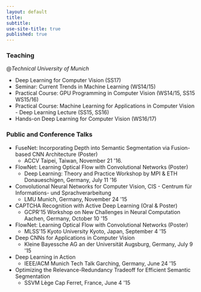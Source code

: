 ```yaml
---
layout: default
title:
subtitle:
use-site-title: true
published: true
---
```


### Teaching ###
@*Technical University of Munich*

  * Deep Learning for Computer Vision (SS17)
  * Seminar: Current Trends in Machine Learning (WS14/15)
  * Practical Course: GPU Programming in Computer Vision (WS14/15, SS15 WS15/16)
  * Practical Course: Machine Learning for Applications in Computer Vision - Deep Learning Lecture (SS15, SS16)
  * Hands-on Deep Learning for Computer Vision (WS16/17)

### Public and Conference Talks ###

  * FuseNet: Incorporating Depth into Semantic Segmentation via Fusion-based CNN Architecture (Poster)
      * ACCV Taipei, Taiwan, November 21 '16.
  * FlowNet: Learning Optical Flow with Convolutional Networks  (Poster)
      * Deep Learning: Theory and Practice Workshop by MPI & ETH Donaueschigen, Germany, July 11 '16
  * Convolutional Neural Networks for Computer Vision, CIS - Centrum für Informations- und Sprachverarbeitung
      * LMU Munich, Germany, November 24 '15
  * CAPTCHA Recognition with Active Deep Learning (Oral & Poster)
      * GCPR'15 Workshop on New Challenges in Neural Computation Aachen, Germany, October 10 '15
  * FlowNet: Learning Optical Flow with Convolutional Networks (Poster)
      * MLSS'15 Kyoto University Kyoto, Japan, September 4 '15
  * Deep CNNs for Applications in Computer Vision
      * Kleine Bayessche AG an der Universität Augsburg, Germany, July 9 '15
  * Deep Learning in Action
      * IEEE/ACM Munich Tech Talk Garching, Germany, June 24 '15
  * Optimizing the Relevance-Redundancy Tradeoff for Efficient Semantic Segmentation
      * SSVM Lège Cap Ferret, France, June 4 '15
